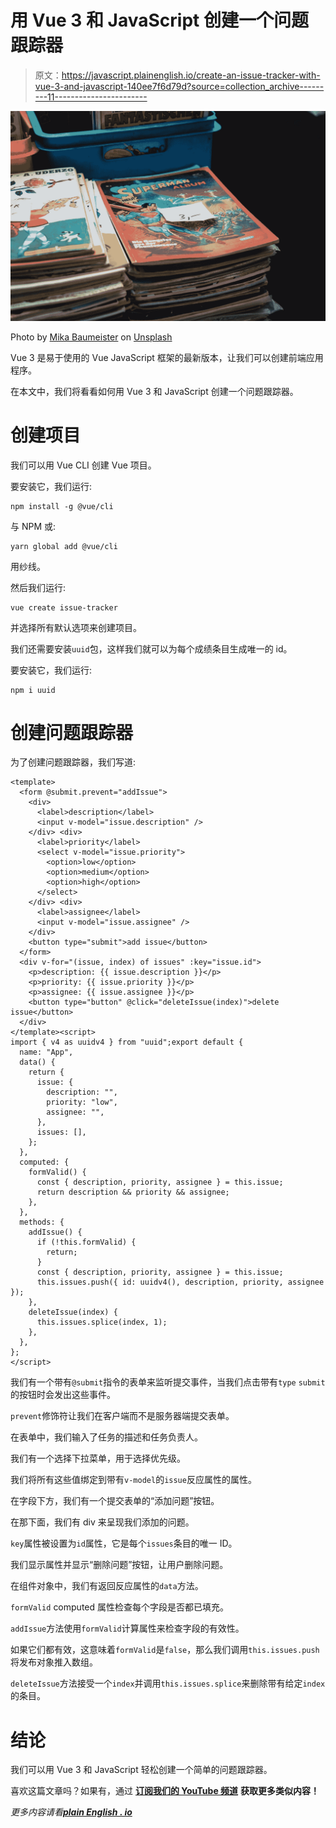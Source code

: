 # 用 Vue 3 和 JavaScript 创建一个问题跟踪器

> 原文：<https://javascript.plainenglish.io/create-an-issue-tracker-with-vue-3-and-javascript-140ee7f6d79d?source=collection_archive---------11----------------------->

![](img/97cee1dd93dc02c7252c82db1d7f9f59.png)

Photo by [Mika Baumeister](https://unsplash.com/@mbaumi?utm_source=medium&utm_medium=referral) on [Unsplash](https://unsplash.com?utm_source=medium&utm_medium=referral)

Vue 3 是易于使用的 Vue JavaScript 框架的最新版本，让我们可以创建前端应用程序。

在本文中，我们将看看如何用 Vue 3 和 JavaScript 创建一个问题跟踪器。

# 创建项目

我们可以用 Vue CLI 创建 Vue 项目。

要安装它，我们运行:

```
npm install -g @vue/cli
```

与 NPM 或:

```
yarn global add @vue/cli
```

用纱线。

然后我们运行:

```
vue create issue-tracker
```

并选择所有默认选项来创建项目。

我们还需要安装`uuid`包，这样我们就可以为每个成绩条目生成唯一的 id。

要安装它，我们运行:

```
npm i uuid
```

# 创建问题跟踪器

为了创建问题跟踪器，我们写道:

```
<template>
  <form @submit.prevent="addIssue">
    <div>
      <label>description</label>
      <input v-model="issue.description" />
    </div> <div>
      <label>priority</label>
      <select v-model="issue.priority">
        <option>low</option>
        <option>medium</option>
        <option>high</option>
      </select>
    </div> <div>
      <label>assignee</label>
      <input v-model="issue.assignee" />
    </div>
    <button type="submit">add issue</button>
  </form>
  <div v-for="(issue, index) of issues" :key="issue.id">
    <p>description: {{ issue.description }}</p>
    <p>priority: {{ issue.priority }}</p>
    <p>assignee: {{ issue.assignee }}</p>
    <button type="button" @click="deleteIssue(index)">delete issue</button>
  </div>
</template><script>
import { v4 as uuidv4 } from "uuid";export default {
  name: "App",
  data() {
    return {
      issue: {
        description: "",
        priority: "low",
        assignee: "",
      },
      issues: [],
    };
  },
  computed: {
    formValid() {
      const { description, priority, assignee } = this.issue;
      return description && priority && assignee;
    },
  },
  methods: {
    addIssue() {
      if (!this.formValid) {
        return;
      }
      const { description, priority, assignee } = this.issue;
      this.issues.push({ id: uuidv4(), description, priority, assignee });
    },
    deleteIssue(index) {
      this.issues.splice(index, 1);
    },
  },
};
</script>
```

我们有一个带有`@submit`指令的表单来监听提交事件，当我们点击带有`type` `submit`的按钮时会发出这些事件。

`prevent`修饰符让我们在客户端而不是服务器端提交表单。

在表单中，我们输入了任务的描述和任务负责人。

我们有一个选择下拉菜单，用于选择优先级。

我们将所有这些值绑定到带有`v-model`的`issue`反应属性的属性。

在字段下方，我们有一个提交表单的“添加问题”按钮。

在那下面，我们有 div 来呈现我们添加的问题。

`key`属性被设置为`id`属性，它是每个`issues`条目的唯一 ID。

我们显示属性并显示“删除问题”按钮，让用户删除问题。

在组件对象中，我们有返回反应属性的`data`方法。

`formValid` computed 属性检查每个字段是否都已填充。

`addIssue`方法使用`formValid`计算属性来检查字段的有效性。

如果它们都有效，这意味着`formValid`是`false`，那么我们调用`this.issues.push`将发布对象推入数组。

`deleteIssue`方法接受一个`index`并调用`this.issues.splice`来删除带有给定`index`的条目。

# 结论

我们可以用 Vue 3 和 JavaScript 轻松创建一个简单的问题跟踪器。

喜欢这篇文章吗？如果有，通过 [**订阅我们的 YouTube 频道**](https://www.youtube.com/channel/UCtipWUghju290NWcn8jhyAw?sub_confirmation=true) **获取更多类似内容！**

*更多内容请看*[***plain English . io***](https://plainenglish.io/)